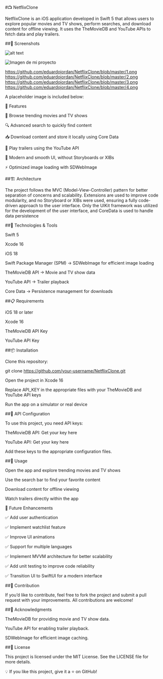 #📺 NetflixClone

NetflixClone is an iOS application developed in Swift 5 that allows users to explore popular movies and TV shows, perform searches, and download content for offline viewing. It uses the TheMovieDB and YouTube APIs to fetch data and play trailers.

##📸 Screenshots

![alt text]([http://url/to/img.png]([https://github.com/usuario/NetflixClone/raw/main/images/1.png](https://github.com/eduardojordan/NetflixClone/blob/master/1.png)))

![Imagen de mi proyecto]([https://github.com/usuario/NetflixClone/raw/main/images/1.png](https://github.com/eduardojordan/NetflixClone/blob/master/1.png))

https://github.com/eduardojordan/NetflixClone/blob/master/1.png
https://github.com/eduardojordan/NetflixClone/blob/master/2.png
https://github.com/eduardojordan/NetflixClone/blob/master/3.png
https://github.com/eduardojordan/NetflixClone/blob/master/4.png

A placeholder image is included below:

🚀 Features

📌 Browse trending movies and TV shows

🔍 Advanced search to quickly find content

📥 Download content and store it locally using Core Data

🎥 Play trailers using the YouTube API

🌟 Modern and smooth UI, without Storyboards or XIBs

⚡ Optimized image loading with SDWebImage

##🏗 Architecture

The project follows the MVC (Model-View-Controller) pattern for better separation of concerns and scalability. Extensions are used to improve code modularity, and no Storyboard or XIBs were used, ensuring a fully code-driven approach to the user interface. Only the UIKit framework was utilized for the development of the user interface, and CoreData is used to handle data persistence

##🔧 Technologies & Tools

Swift 5

Xcode 16

iOS 18

Swift Package Manager (SPM) → SDWebImage for efficient image loading

TheMovieDB API → Movie and TV show data

YouTube API → Trailer playback

Core Data → Persistence management for downloads

##📋 Requirements

iOS 18 or later

Xcode 16

TheMovieDB API Key

YouTube API Key

##📦 Installation

Clone this repository:

git clone https://github.com/your-username/NetflixClone.git

Open the project in Xcode 16


Replace API_KEY in the appropriate files with your TheMovieDB and YouTube API keys

Run the app on a simulator or real device

##🔑 API Configuration

To use this project, you need API keys:

TheMovieDB API: Get your key here

YouTube API: Get your key here

Add these keys to the appropriate configuration files.

##📜 Usage

Open the app and explore trending movies and TV shows

Use the search bar to find your favorite content

Download content for offline viewing

Watch trailers directly within the app

🔮 Future Enhancements

✅ Add user authentication

✅ Implement watchlist feature

✅ Improve UI animations

✅ Support for multiple languages

✅ Implement MVVM architecture for better scalability

✅ Add unit testing to improve code reliability

✅ Transition UI to SwiftUI for a modern interface

##🤝 Contribution

If you’d like to contribute, feel free to fork the project and submit a pull request with your improvements. All contributions are welcome!

##🙌 Acknowledgments

TheMovieDB for providing movie and TV show data.

YouTube API for enabling trailer playback.

SDWebImage for efficient image caching.

##📄 License

This project is licensed under the MIT License. See the LICENSE file for more details.

💡 If you like this project, give it a ⭐ on GitHub!
